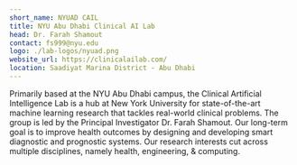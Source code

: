 ```yaml
---
short_name: NYUAD CAIL
title: NYU Abu Dhabi Clinical AI Lab
head: Dr. Farah Shamout
contact: fs999@nyu.edu
logo: ./lab-logos/nyuad.png
website_url: https://clinicalailab.com/
location: Saadiyat Marina District - Abu Dhabi
---
```


Primarily based at the NYU Abu Dhabi campus, the Clinical Artificial Intelligence Lab is a hub at New York University for state-of-the-art machine learning research that tackles real-world clinical problems. The group is led by the Principal Investigator Dr. Farah Shamout. Our long-term goal is to improve health outcomes by designing and developing smart diagnostic and prognostic systems. Our research interests cut across multiple disciplines, namely health, engineering, & computing.

